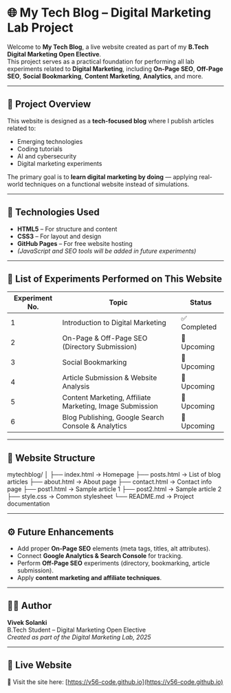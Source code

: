 # 🌐 My Tech Blog – Digital Marketing Lab Project

Welcome to **My Tech Blog**, a live website created as part of my **B.Tech Digital Marketing Open Elective**.  
This project serves as a practical foundation for performing all lab experiments related to **Digital Marketing**, including **On-Page SEO**, **Off-Page SEO**, **Social Bookmarking**, **Content Marketing**, **Analytics**, and more.

---

## 🧩 Project Overview

This website is designed as a **tech-focused blog** where I publish articles related to:
- Emerging technologies  
- Coding tutorials  
- AI and cybersecurity  
- Digital marketing experiments  

The primary goal is to **learn digital marketing by doing** — applying real-world techniques on a functional website instead of simulations.

---

## 🧱 Technologies Used
- **HTML5** – For structure and content  
- **CSS3** – For layout and design  
- **GitHub Pages** – For free website hosting  
- *(JavaScript and SEO tools will be added in future experiments)*

---

## 🧪 List of Experiments Performed on This Website

| Experiment No. | Topic | Status |
|----------------|--------|--------|
| 1 | Introduction to Digital Marketing | ✅ Completed |
| 2 | On-Page & Off-Page SEO (Directory Submission) | 🔄 Upcoming |
| 3 | Social Bookmarking | 🔄 Upcoming |
| 4 | Article Submission & Website Analysis | 🔄 Upcoming |
| 5 | Content Marketing, Affiliate Marketing, Image Submission | 🔄 Upcoming |
| 6 | Blog Publishing, Google Search Console & Analytics | 🔄 Upcoming |

---

## 🧭 Website Structure

mytechblog/
│
├── index.html → Homepage
├── posts.html → List of blog articles
├── about.html → About page
├── contact.html → Contact info page
├── post1.html → Sample article 1
├── post2.html → Sample article 2
├── style.css → Common stylesheet
└── README.md → Project documentation

---

## ⚙️ Future Enhancements
- Add proper **On-Page SEO** elements (meta tags, titles, alt attributes).  
- Connect **Google Analytics & Search Console** for tracking.  
- Perform **Off-Page SEO** experiments (directory, bookmarking, article submission).  
- Apply **content marketing and affiliate techniques**.

---

## 👨‍💻 Author
**Vivek Solanki**  
B.Tech Student – Digital Marketing Open Elective  
*Created as part of the Digital Marketing Lab, 2025*

---

## 📢 Live Website
🔗 Visit the site here: [https://v56-code.github.io](https://v56-code.github.io)  
